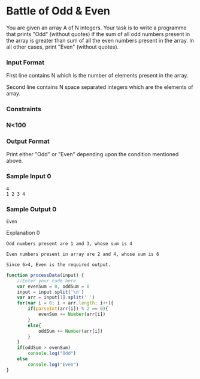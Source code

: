#  Battle of Odd & Even

You are given an array A of N integers. Your task is to write a programme that prints "Odd" (without quotes) if the sum of all odd numbers present in the array is greater than sum of all the even numbers present in the array. In all other cases, print "Even" (without quotes).

### Input Format

First line contains N which is the number of elements present in the array.

Second line contains N space separated integers which are the elements of array.

### Constraints

### N<100

### Output Format

Print either "Odd" or "Even" depending upon the condition mentioned above.

### Sample Input 0
```
4
1 2 3 4
````

### Sample Output 0
```
Even
```
Explanation 0
```
Odd numbers present are 1 and 3, whose sum is 4

Even numbers present in array are 2 and 4, whose sum is 6

Since 6>4, Even is the required output.
```
```javascript
function processData(input) {
    //Enter your code here
    var evenSum = 0, oddSum = 0
    input = input.split('\n')
    var arr = input[1].split(' ')
    for(var i = 0; i < arr.length; i++){
        if(parseInt(arr[i]) % 2 == 0){
            evenSum += Number(arr[i])
        }
        else{
            oddSum += Number(arr[i])
        }
    }
    if(oddSum > evenSum)
        console.log("Odd")
    else
        console.log("Even")
} 
```